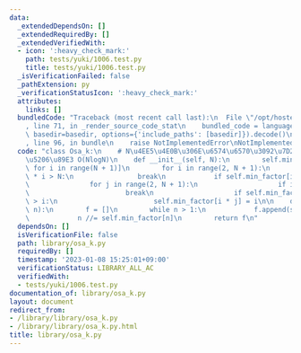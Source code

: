 ```yaml
---
data:
  _extendedDependsOn: []
  _extendedRequiredBy: []
  _extendedVerifiedWith:
  - icon: ':heavy_check_mark:'
    path: tests/yuki/1006.test.py
    title: tests/yuki/1006.test.py
  _isVerificationFailed: false
  _pathExtension: py
  _verificationStatusIcon: ':heavy_check_mark:'
  attributes:
    links: []
  bundledCode: "Traceback (most recent call last):\n  File \"/opt/hostedtoolcache/PyPy/3.7.13/x64/site-packages/onlinejudge_verify/documentation/build.py\"\
    , line 71, in _render_source_code_stat\n    bundled_code = language.bundle(stat.path,\
    \ basedir=basedir, options={'include_paths': [basedir]}).decode()\n  File \"/opt/hostedtoolcache/PyPy/3.7.13/x64/site-packages/onlinejudge_verify/languages/python.py\"\
    , line 96, in bundle\n    raise NotImplementedError\nNotImplementedError\n"
  code: "class Osa_k:\n    # N\u4EE5\u4E0B\u306E\u6574\u6570\u3092\u7D20\u56E0\u6570\
    \u5206\u89E3 O(NlogN)\n    def __init__(self, N):\n        self.min_factor = [i\
    \ for i in range(N + 1)]\n        for i in range(2, N + 1):\n            if i\
    \ * i > N:\n                break\n            if self.min_factor[i] == i:\n \
    \               for j in range(2, N + 1):\n                    if i * j > N:\n\
    \                        break\n                    if self.min_factor[i * j]\
    \ > i:\n                        self.min_factor[i * j] = i\n\n    def factors(self,\
    \ n):\n        f = []\n        while n > 1:\n            f.append(self.min_factor[n])\n\
    \            n //= self.min_factor[n]\n        return f\n"
  dependsOn: []
  isVerificationFile: false
  path: library/osa_k.py
  requiredBy: []
  timestamp: '2023-01-08 15:25:01+09:00'
  verificationStatus: LIBRARY_ALL_AC
  verifiedWith:
  - tests/yuki/1006.test.py
documentation_of: library/osa_k.py
layout: document
redirect_from:
- /library/library/osa_k.py
- /library/library/osa_k.py.html
title: library/osa_k.py
---
```

